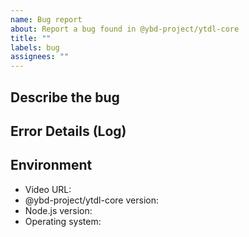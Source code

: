 ```yaml
---
name: Bug report
about: Report a bug found in @ybd-project/ytdl-core
title: ""
labels: bug
assignees: ""
---
```


## Describe the bug
<!-- A clear and concise description of what the bug is. -->

## Error Details (Log)
<!-- Provide details (logs) about the error. -->

## Environment

- Video URL:
- @ybd-project/ytdl-core version:
- Node.js version:
- Operating system:
